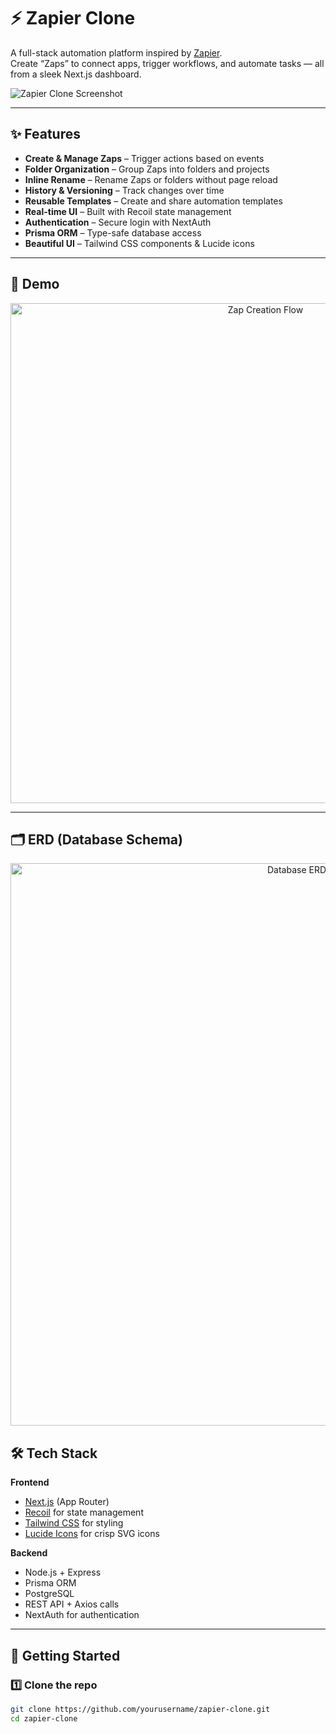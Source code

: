 # ⚡ Zapier Clone

A full-stack automation platform inspired by [Zapier](https://zapier.com/).  
Create “Zaps” to connect apps, trigger workflows, and automate tasks — all from a sleek Next.js dashboard.

![Zapier Clone Screenshot](./public/demo-dashboard.png)

---

## ✨ Features

- **Create & Manage Zaps** – Trigger actions based on events
- **Folder Organization** – Group Zaps into folders and projects
- **Inline Rename** – Rename Zaps or folders without page reload
- **History & Versioning** – Track changes over time
- **Reusable Templates** – Create and share automation templates
- **Real-time UI** – Built with Recoil state management
- **Authentication** – Secure login with NextAuth
- **Prisma ORM** – Type-safe database access
- **Beautiful UI** – Tailwind CSS components & Lucide icons

---

## 📸 Demo

<p align="center">
  <img src="./public/zap-creation.gif" alt="Zap Creation Flow" width="800"/>
</p>

---

## 🗂 ERD (Database Schema)

<p align="center">
  <img src="./packages/db/prisma//ERD.svg" alt="Database ERD" width="900"/>
</p>

## <!-- <video src""/> -->

## 🛠 Tech Stack

**Frontend**

- [Next.js](https://nextjs.org/) (App Router)
- [Recoil](https://recoiljs.org/) for state management
- [Tailwind CSS](https://tailwindcss.com/) for styling
- [Lucide Icons](https://lucide.dev/) for crisp SVG icons

**Backend**

- Node.js + Express
- Prisma ORM
- PostgreSQL
- REST API + Axios calls
- NextAuth for authentication

---

## 🚀 Getting Started

### 1️⃣ Clone the repo

```bash
git clone https://github.com/yourusername/zapier-clone.git
cd zapier-clone
```
